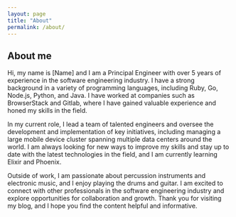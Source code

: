 ```yaml
---
layout: page
title: "About"
permalink: /about/
---
```


## About me
Hi, my name is [Name] and I am a Principal Engineer with over 5 years of experience in the software engineering industry. I have a strong background in a variety of programming languages, including Ruby, Go, Node.js, Python, and Java. I have worked at companies such as BrowserStack and Gitlab, where I have gained valuable experience and honed my skills in the field.

In my current role, I lead a team of talented engineers and oversee the development and implementation of key initiatives, including managing a large mobile device cluster spanning multiple data centers around the world. I am always looking for new ways to improve my skills and stay up to date with the latest technologies in the field, and I am currently learning Elixir and Phoenix.

Outside of work, I am passionate about percussion instruments and electronic music, and I enjoy playing the drums and guitar. I am excited to connect with other professionals in the software engineering industry and explore opportunities for collaboration and growth. Thank you for visiting my blog, and I hope you find the content helpful and informative.
